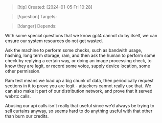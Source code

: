 
>[!tip] Created: [2024-01-05 Fri 10:28]

>[!question] Targets: 

>[!danger] Depends: 

With some special questions that we know gpt4 cannot do by itself, we can ensure our system resources do not get wasted.

Ask the machine to perform some checks, such as bandwith usage, hashing, long term storage, ram, and then ask the human to perform some check by replying a certain way, or doing an image processing check, to know they are legit, or record some voice, supply device location, some other permission.

Ram test means we load up a big chunk of data, then periodically request sections in it to prove you are legit - attackers cannot really use that.  We can also make it part of our distribution network, and prove that it served webrtc calls.

Abusing our api calls isn't really that useful since we'd always be trying to sell curtains anyway, so seems hard to do anything useful with that other than burn our credits.
